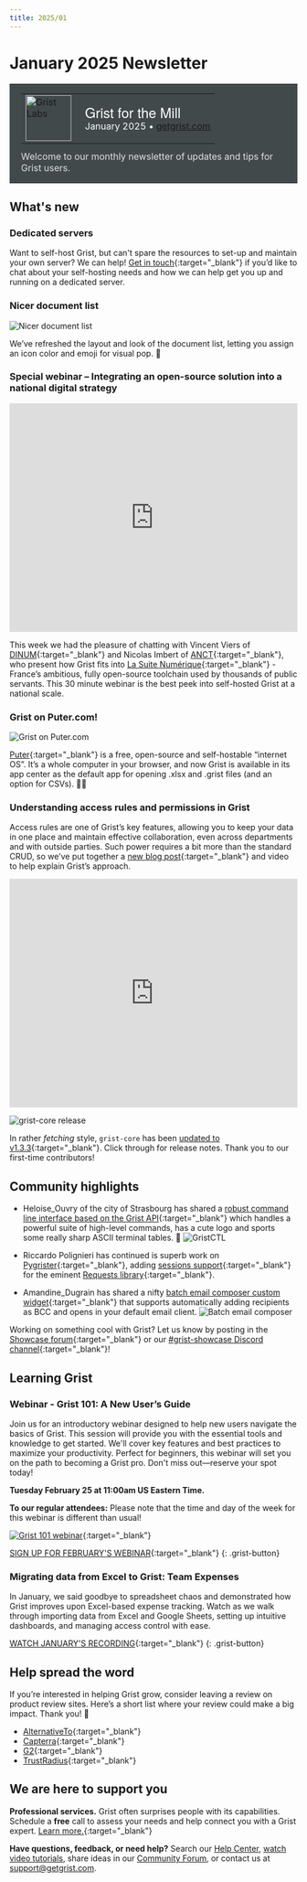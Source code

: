 ```yaml
---
title: 2025/01
---
```


# January 2025 Newsletter

<style>
  /* restore some poorly overridden defaults */
  .newsletter-header .table {
    background-color: initial;
    border: initial;
  }
  .newsletter-header .table > tbody > tr > td {
    padding: initial;
    border: initial;
    vertical-align: initial;
  }
  .newsletter-header img.header-img {
    padding: initial;
    max-width: initial;
    display: initial;
    padding: initial;
    line-height: initial;
    background-color: initial;
    border: initial;
    border-radius: initial;
    margin: initial;
  }

  /* copy newsletter styles, with a prefix for sufficient specificity */
  .newsletter-header .header {
    border: none;
    padding: 0;
    margin: 0;
  }
  .newsletter-header table > tbody > tr > td.header-image {
    width: 80px;
    padding-right: 16px;
  }
  .newsletter-header table > tbody > tr > td.header-text {
    background-color: #42494B;
    padding: 16px 20px;
  }
  .newsletter-header table.header-top {
    border: none;
    padding: 0;
    margin: 0;
    width: 100%;
  }
  .header-title {
    font-family: Helvetica Neue, Helvetica, Arial, sans-serif;
    font-size: 24px;
    line-height: 28px;
    color: #FFFFFF;
  }
  .header-month {
    color: #FFFFFF;
  }
  .header-welcome {
    margin-top: 12px;
    color: #FFFFFF;
  }
  .newsletter-summary {
    background-color: #e3fff5;
    margin: 0;
    padding: 10px;
  }
  .newsletter-summary-header {
    text-align: center;
    padding-bottom: 10px;
    border-bottom: 1px solid lightgrey;
  }
  .newsletter-summary ul {
    padding-left: 20px;
  }
  .newsletter-summary li {
    margin-bottom: 10px;
  }
  .newsletter-summary li p {
    margin: 0px
  }
</style>
<div class="newsletter-header">
<table class="header" cellpadding="0" cellspacing="0" border="0"><tr>
  <td class="header-text">
    <table class="header-top"><tr>
      <td class="header-image">
        <a href="https://www.getgrist.com">
          <img class="header-img" src="/images/newsletters/grist-labs.png" width="80" height="80" alt="Grist Labs" border="0">
        </a>
      </td>
      <td class="header-top-text">
        <div class="header-title">Grist for the Mill</div>
        <div class="header-month">January 2025
          &#8226; <a href="https://www.getgrist.com/">getgrist.com</a></div>
      </td>
    </tr></table>
    <div class="header-welcome" style="color: #e0e0e0;">
      Welcome to our monthly newsletter of updates and tips for Grist users.
    </div>
  </td>
</tr></table>
</div>

## What's new

### Dedicated servers

Want to self-host Grist, but can't spare the resources to set-up and maintain your own server? We can help! [Get in touch](https://www.getgrist.com/contact/){:target="\_blank"} if you’d like to chat about your self-hosting needs and how we can help get you up and running on a dedicated server.

### Nicer document list

![Nicer document list](../images/newsletters/2025-01/doc-list.png)

We’ve refreshed the layout and look of the document list, letting you assign an icon color and emoji for visual pop. 🌟

### Special webinar – Integrating an open-source solution into a national digital strategy

<iframe width="100%" height="400" src="https://www.youtube.com/embed/FdA0b-EnQUE?si=9i0k5BVwEIDl04lQ&amp;controls=0" title="YouTube video player" frameborder="0" allow="accelerometer; autoplay; clipboard-write; encrypted-media; gyroscope; picture-in-picture; web-share" referrerpolicy="strict-origin-when-cross-origin" allowfullscreen></iframe>

This week we had the pleasure of chatting with Vincent Viers of [DINUM](https://www.numerique.gouv.fr/dinum/){:target="\_blank"} and Nicolas Imbert of [ANCT](https://agence-cohesion-territoires.gouv.fr/){:target="\_blank"}, who present how Grist fits into [La Suite Numérique](https://lasuite.numerique.gouv.fr/){:target="\_blank"} - France’s ambitious, fully open-source toolchain used by thousands of public servants. This 30 minute webinar is the best peek into self-hosted Grist at a national scale. 

### Grist on Puter.com!

![Grist on Puter.com](../images/newsletters/2025-01/puter.png)

[Puter](https://puter.com/){:target="\_blank"} is a free, open-source and self-hostable “internet OS”. It’s a whole computer in your browser, and now Grist is available in its app center as the default app for opening .xlsx and .grist files (and an option for CSVs). 👩‍💻

### Understanding access rules and permissions in Grist

Access rules are one of Grist’s key features, allowing you to keep your data in one place and maintain effective collaboration, even across departments and with outside parties. Such power requires a bit more than the standard CRUD, so we’ve put together a [new blog post](https://www.getgrist.com/blog/building-collaborative-databases-without-data-security-compromises/){:target="\_blank"} and video to help explain Grist’s approach.

<iframe width="100%" height="400" src="https://www.youtube.com/embed/fG6x9AXWojM?si=IVWaevuYE_QnlwON&amp;controls=0" title="YouTube video player" frameborder="0" allow="accelerometer; autoplay; clipboard-write; encrypted-media; gyroscope; picture-in-picture; web-share" referrerpolicy="strict-origin-when-cross-origin" allowfullscreen></iframe>

![grist-core release](../images/newsletters/core-release.png)

In rather *fetching* style, `grist-core` has been [updated to v1.3.3](https://github.com/gristlabs/grist-core/releases/tag/v1.3.3){:target="\_blank"}. Click through for release notes. Thank you to our first-time contributors! 

## Community highlights

* Heloise_Ouvry of the city of Strasbourg has shared a [robust command line interface based on the Grist API](https://community.getgrist.com/t/grist-ctl-a-cli-tool-to-interact-with-grist-api/7887){:target="\_blank"} which handles a powerful suite of high-level commands, has a cute logo and sports some really sharp ASCII terminal tables. 🥹
![GristCTL](../images/newsletters/2025-01/gristctl.png)

* Riccardo Polignieri has continued is superb work on [Pygrister](https://community.getgrist.com/t/pygrister-a-python-client-for-the-grist-api/5015/13){:target="\_blank"}, adding [sessions support](https://pygrister.readthedocs.io/en/latest/misc.html#using-requests-sessions-in-pygrister){:target="\_blank"} for the eminent [Requests library](https://github.com/psf/requests){:target="\_blank"}.

* Amandine_Dugrain has shared a nifty [batch email composer custom widget](https://community.getgrist.com/t/new-custom-widget-batch-email-composer-with-bcc-management/7992){:target="\_blank"} that supports automatically adding recipients as BCC and opens in your default email client.
![Batch email composer](../images/newsletters/2025-01/bulk.gif)

Working on something cool with Grist? Let us know by posting in the [Showcase forum](https://community.getgrist.com/c/showcase/8){:target="\_blank"} or our [#grist-showcase Discord channel](https://discord.gg/MYKpYQ3fbP){:target="\_blank"}!

## Learning Grist

### Webinar - Grist 101: A New User’s Guide

Join us for an introductory webinar designed to help new users navigate the basics of Grist. This session will provide you with the essential tools and knowledge to get started. We'll cover key features and best practices to maximize your productivity. Perfect for beginners, this webinar will set you on the path to becoming a Grist pro. Don't miss out—reserve your spot today!

**Tuesday February 25 at 11:00am US Eastern Time.**

**To our regular attendees:** Please note that the time and day of the week for this webinar is different than usual!

[![Grist 101 webinar](../images/newsletters/2025-01/webinar.png)](https://www.getgrist.com/webinars/grist-101-a-new-users-guide/?utm_source=support-newsletter&utm_medium=internal&utm_campaign=build-webinar&utm_term=february-2025){:target="\_blank"}

[SIGN UP FOR FEBRUARY'S WEBINAR](https://www.getgrist.com/webinars/grist-101-a-new-users-guide/?utm_source=support-newsletter&utm_medium=internal&utm_campaign=build-webinar&utm_term=february-2025){:target="\_blank"}
{: .grist-button}

### Migrating data from Excel to Grist: Team Expenses

In January, we said goodbye to spreadsheet chaos and demonstrated how Grist improves upon Excel-based expense tracking. Watch as we walk through importing data from Excel and Google Sheets, setting up intuitive dashboards, and managing access control with ease.

[WATCH JANUARY'S RECORDING](https://www.getgrist.com/webinars/migrating-data-from-excel-to-grist-team-expenses/){:target="\_blank"}
{: .grist-button}

## Help spread the word
If you’re interested in helping Grist grow, consider leaving a review on product review sites. Here’s a short list where your review could make a big impact. Thank you! 🙏

* [AlternativeTo](https://alternativeto.net/software/grist/about/){:target="\_blank"}
* [Capterra](https://www.capterra.com/p/232821/Grist/){:target="\_blank"}
* [G2](https://www.g2.com/products/grist){:target="\_blank"}
* [TrustRadius](https://www.trustradius.com/products/grist/){:target="\_blank"}

## We are here to support you

**Professional services.** Grist often surprises people with its capabilities. Schedule a **free** call to assess your needs and help connect you with a Grist expert. [Learn more.](https://www.getgrist.com/professional-services/){:target="\_blank"}

**Have questions, feedback, or need help?** Search our [Help Center](../index.md), [watch video
tutorials](https://www.youtube.com/channel/UCx0ioQrrC-bIrkmZ7ZULr0g/playlists), share ideas in our
[Community Forum](https://community.getgrist.com), or contact us at <support@getgrist.com>.